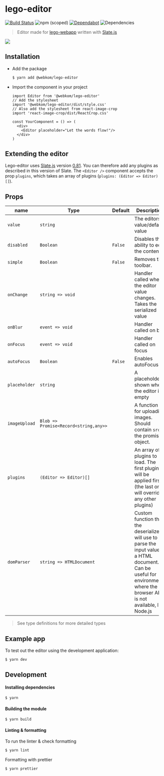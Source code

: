 # lego-editor

[![Build Status](https://ci.webkom.dev/api/badges/webkom/lego-editor/status.svg)](https://ci.webkom.dev/webkom/lego-editor) ![npm (scoped)](https://img.shields.io/npm/v/@webkom/lego-editor?style=flat-square) [![Dependabot](https://badgen.net/dependabot/webkom/lego-editor/?icon=dependabot)](https://github.com/webkom/lego-editor/pulls?q=is%3Aopen+is%3Apr+label%3Adependencies) ![Dependencies](https://badgen.net/david/dep/webkom/lego-editor/)

> Editor made for [lego-webapp](https://github.com/webkom/lego-webapp) written with [Slate.js](https://docs.slatejs.org)

<img src="https://i.imgur.com/6zIQhYm.png" />

## Installation

- Add the package
  ```sh
  $ yarn add @webkom/lego-editor
  ```
- Import the component in your project

  ```JSX
  import Editor from '@webkom/lego-editor'
  // Add the stylesheet
  import '@webkom/lego-editor/dist/style.css'
  // Also add the stylesheet from react-image-crop
  import 'react-image-crop/dist/ReactCrop.css'

  const YourComponent = () => (
    <div>
      <Editor placeholder="Let the words flow!"/>
    </div>
  )
  ```

## Extending the editor

Lego-editor uses [Slate.js](https://github.com/ianstormtaylor/slate) version [0.81](https://docs.slatejs.org/general/changelog). You can therefore add any plugins as described in this version of Slate.
The `<Editor />` component accepts the prop `plugins`, which takes an array of plugins
(`plugins: (Editor => Editor)[]`).

## Props

| name          | Type                                  | Default | Description                                                                                                                                                                     |
| ------------- | ------------------------------------- | ------- | ------------------------------------------------------------------------------------------------------------------------------------------------------------------------------- |
| `value`       | `string`                              |         | The editors value/default value                                                                                                                                                 |
| `disabled`    | `Boolean`                             | `False` | Disables the ability to edit the content                                                                                                                                        |
| `simple`      | `Boolean`                             | `False` | Removes the toolbar.                                                                                                                                                            |
| `onChange`    | `string => void`                      |         | Handler called when the editor value changes. Takes the serialized value                                                                                                        |
| `onBlur`      | `event => void`                       |         | Handler called on blur                                                                                                                                                          |
| `onFocus`     | `event => void`                       |         | Handler called on focus                                                                                                                                                         |
| `autoFocus`   | `Boolean`                             | `False` | Enables autoFocus                                                                                                                                                               |
| `placeholder` | `string`                              |         | A placeholder shown when the editor is empty                                                                                                                                    |
| `imageUpload` | `Blob => Promise<Record<string,any>>` |         | A function for uploading images. Should contain `src` in the promise object.                                                                                                    |
| `plugins`     | `(Editor => Editor)[]`                |         | An array of plugins to load. The first plugin will be applied first (the last one will override any other plugins)                                                              |
| `domParser`   | `string => HTMLDocument`              |         | Custom function that the deserializer will use to parse the input value to a HTML document. Can be useful for environments where the browser API is not available, like Node.js |

> See type definitions for more detailed types

## Example app

To test out the editor using the development application:

```sh
$ yarn dev
```

## Development

#### Installing dependencies

```sh
$ yarn
```

#### Building the module

```sh
$ yarn build
```

#### Linting & formatting

To run the linter & check formatting

```sh
$ yarn lint
```

Formatting with prettier

```sh
$ yarn prettier
```
